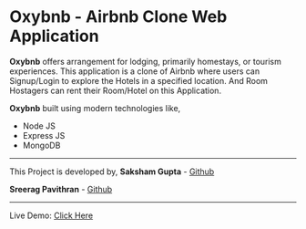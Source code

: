 # Oxybnb - Airbnb Clone Web Application

**Oxybnb** offers arrangement for lodging, primarily homestays, or tourism experiences. This application is a clone of Airbnb where users can Signup/Login to explore the Hotels in a specified location. And Room Hostagers can rent their Room/Hotel on this Application.

**Oxybnb** built using modern technologies like,

- Node JS
- Express JS
- MongoDB

---

This Project is developed by,
**Saksham Gupta** - [Github](https://github.com/saksham-gupta-au7 "Github")

**Sreerag Pavithran** - [Github](https://github.com/sreerag-pavithran-au7 "Github")

---

Live Demo: [Click Here](http://still-anchorage-78289.herokuapp.com/ "Click Here")
